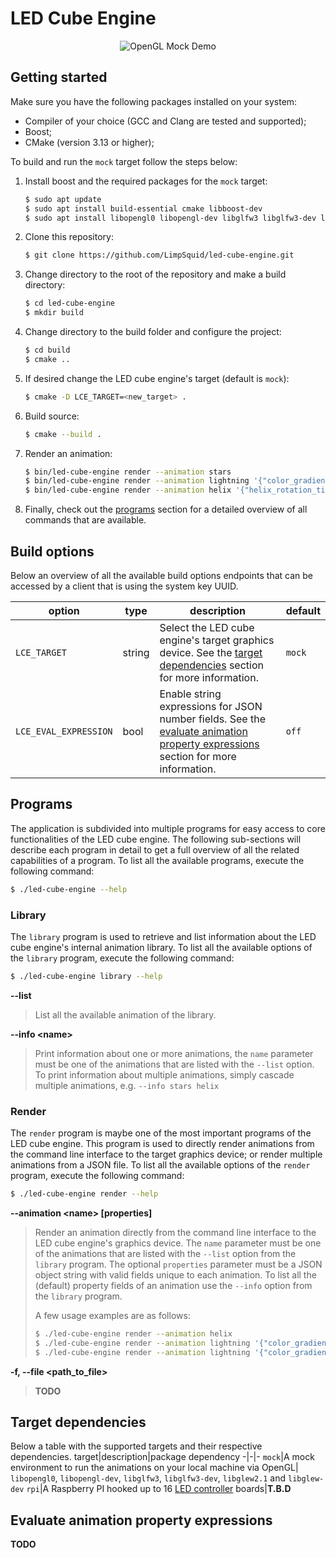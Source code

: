 # LED Cube Engine
<p align="center">
    <img src="resources/demo.gif" alt="OpenGL Mock Demo"/>
</p>

## Getting started
Make sure you have the following packages installed on your system:
- Compiler of your choice (GCC and Clang are tested and supported);
- Boost;
- CMake (version 3.13 or higher);

To build and run the `mock` target follow the steps below:

1. Install boost and the required packages for the `mock` target:
    ```bash
    $ sudo apt update
    $ sudo apt install build-essential cmake libboost-dev
    $ sudo apt install libopengl0 libopengl-dev libglfw3 libglfw3-dev libglew2.1 libglew-dev # Dependencies only for mock target
    ```
1. Clone this repository:
    ```bash
    $ git clone https://github.com/LimpSquid/led-cube-engine.git
    ```
1. Change directory to the root of the repository and make a build directory:
    ```bash
    $ cd led-cube-engine
    $ mkdir build
    ```
1. Change directory to the build folder and configure the project:
    ```bash
    $ cd build
    $ cmake ..
    ```
1. If desired change the LED cube engine's target (default is `mock`):
    ```bash
    $ cmake -D LCE_TARGET=<new_target> .
    ```
1. Build source:
    ```bash
    $ cmake --build .
    ```
1. Render an animation:
    ```bash
    $ bin/led-cube-engine render --animation stars
    $ bin/led-cube-engine render --animation lightning '{"color_gradient_start": {"red": 255, "green": 128}}'
    $ bin/led-cube-engine render --animation helix '{"helix_rotation_time_ms":1500,"helix_phase_shift_sin_factor":0.04,"helix_thickness":2,"helix_length":4,"color_gradient_start":{"name":"magenta"},"color_gradient_end":{"name":"cyan"}}'
    ```
1. Finally, check out the [programs](#programs) section for a detailed overview of all commands that are available.

## Build options
Below an overview of all the available build options endpoints that can be accessed by a client that is using the system key UUID.

option|type|description|default
-|-|-|-
`LCE_TARGET`|string|Select the LED cube engine's target graphics device. See the [target dependencies](#target-dependencies) section for more information.|`mock`
`LCE_EVAL_EXPRESSION`|bool|Enable string expressions for JSON number fields. See the [evaluate animation property expressions](#evaluate-animation-property-expressions) section for more information.|`off`

## Programs
The application is subdivided into multiple programs for easy access to core functionalities of the LED cube engine. The following sub-sections will describe each program in detail to get a full overview of all the related capabilities of a program. To list all the available programs, execute the following command:
```bash
$ ./led-cube-engine --help
```

### Library
The `library` program is used to retrieve and list information about the LED cube engine's internal animation library. To list all the available options of the `library` program, execute the following command:
```bash
$ ./led-cube-engine library --help
```

**--list**
> List all the available animation of the library.

**--info \<name>**
> Print information about one or more animations, the `name` parameter must be one of the animations that are listed with the `--list` option. To print information about multiple animations, simply cascade multiple animations, e.g. `--info stars helix`

### Render
The `render` program is maybe one of the most important programs of the LED cube engine. This program is used to directly render animations from the command line interface to the target graphics device; or render multiple animations from a JSON file. To list all the available options of the `render` program, execute the following command:
```bash
$ ./led-cube-engine render --help
```

**--animation \<name> [properties]**
> Render an animation directly from the command line interface to the LED cube engine's graphics device. The `name` parameter must be one of the animations that are listed with the `--list` option from the `library` program. The optional `properties` parameter must be a JSON object string with valid fields unique to each animation. To list all the (default) property fields of an animation use the `--info` option from the `library` program.
>
> A few usage examples are as follows:
> ```bash
> $ ./led-cube-engine render --animation helix
> $ ./led-cube-engine render --animation lightning '{"color_gradient_start": {"name": "magenta"}}'
> $ ./led-cube-engine render --animation lightning '{"color_gradient_start": {"red": 100, "blue":128}}'
> ```

**-f, --file \<path_to_file>**
> **TODO**

## Target dependencies
Below a table with the supported targets and their respective dependencies.
target|description|package dependency
-|-|-
`mock`|A mock environment to run the animations on your local machine via OpenGL| `libopengl0`, `libopengl-dev`, `libglfw3`, `libglfw3-dev`, `libglew2.1` and `libglew-dev`
`rpi`|A Raspberry PI hooked up to 16 [LED controller](https://github.com/LimpSquid/led-controller) boards|**T.B.D**

## Evaluate animation property expressions
**TODO**
